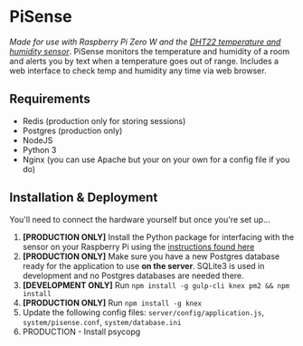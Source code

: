 # PiSense

*Made for use with Raspberry Pi Zero W and the [DHT22 temperature and humidity sensor](https://www.amazon.com/gp/product/B073F472JL/ref=ppx_yo_dt_b_asin_title_o01_s00?ie=UTF8&psc=1)*. PiSense monitors the temperature and humidity of a room and alerts you by text when a temperature goes out of range. Includes a web interface to check temp and humidity any time via web browser.

## Requirements

- Redis (production only for storing sessions)
- Postgres (production only)
- NodeJS
- Python 3
- Nginx (you can use Apache but your on your own for a config file if you do)

## Installation & Deployment

You'll need to connect the hardware yourself but once you're set up...

1. __[PRODUCTION ONLY]__ Install the Python package for interfacing with the sensor on your Raspberry Pi using the [instructions found here](https://github.com/adafruit/Adafruit_Python_DHT)
2. __[PRODUCTION ONLY]__ Make sure you have a new Postgres database ready for the application to use __on the server__. SQLite3 is used in development and no Postgres databases are needed there.
3. __[DEVELOPMENT ONLY]__ Run `npm install -g gulp-cli knex pm2 && npm install`
4. __[PRODUCTION ONLY]__ Run `npm install -g knex`
4. Update the following config files: `server/config/application.js`, `system/pisense.conf`, `system/database.ini`
5. PRODUCTION - Install psycopg
